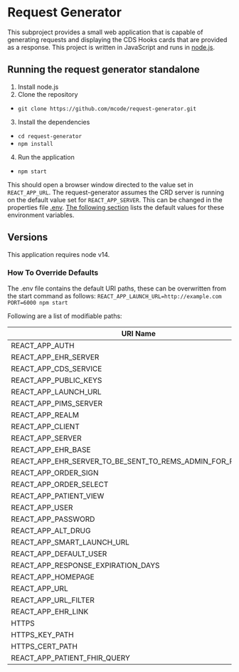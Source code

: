 # Request Generator
This subproject provides a small web application that is capable of generating requests and displaying the CDS Hooks cards that are provided as a response. This project is written in JavaScript and runs in [node.js](https://nodejs.org/en/).  

## Running the request generator standalone
1. Install node.js
2. Clone the repository
  * `git clone https://github.com/mcode/request-generator.git`
3. Install the dependencies
  * `cd request-generator`
  * `npm install`
4. Run the application
  * `npm start`

This should open a browser window directed to the value set in `REACT_APP_URL`. The request-generator assumes the CRD server is running on the default value set for `REACT_APP_SERVER`. This can be changed in the properties file [.env](./.env). [The following section](./README.md#how-to-override-defaults) lists the default values for these environment variables.

## Versions
This application requires node v14.


### How To Override Defaults
The .env file contains the default URI paths, these can be overwritten from the start command as follows:
 `REACT_APP_LAUNCH_URL=http://example.com PORT=6000 npm start`
 
Following are a list of modifiable paths: 

| URI Name               | Default                                                                   |
| -----------------------|---------------------------------------------------------------------------|
| REACT_APP_AUTH         | `http://localhost:8180`                                                   |
| REACT_APP_EHR_SERVER   | `http://localhost:8080/test-ehr/r4`                                       |
| REACT_APP_CDS_SERVICE  | `http://localhost:8090/cds-services`                                      |
| REACT_APP_PUBLIC_KEYS  | `http://localhost:3001/public_keys`                                       |
| REACT_APP_LAUNCH_URL   | `http://localhost:4040/launch`                                            |
| REACT_APP_PIMS_SERVER  | `http://localhost:5051/doctorOrders/api/addRx`                            |
| REACT_APP_REALM        |  `ClientFhirServer`                                                       |
| REACT_APP_CLIENT       |  `app-login`                                                              |
| REACT_APP_SERVER       |  `http://localhost:8090`                                                  |
| REACT_APP_EHR_BASE     |  `http://localhost:8080/test-ehr/r4`                                      |
| REACT_APP_EHR_SERVER_TO_BE_SENT_TO_REMS_ADMIN_FOR_PREFETCH  |  `http://localhost:8080/test-ehr/r4` |
| REACT_APP_ORDER_SIGN   |  `rems-order-sign`                                                        |
| REACT_APP_ORDER_SELECT |  `rems-order-select`                                                      |
| REACT_APP_PATIENT_VIEW |  `rems-patient-view`                                                      |
| REACT_APP_USER         |  `alice`                                                                  |
| REACT_APP_PASSWORD     |  `alice`                                                                  |
| REACT_APP_ALT_DRUG     |  `true`                                                                   |
| REACT_APP_SMART_LAUNCH_URL   |  `http://localhost:4040/`                                           |
| REACT_APP_DEFAULT_USER |  `pra1234`                                                                |
| REACT_APP_RESPONSE_EXPIRATION_DAYS |  `30`                                                         |
| REACT_APP_HOMEPAGE     |  `http://localhost:8080`                                                  |
| REACT_APP_URL          |  `http://localhost:3000`                                                  |
| REACT_APP_URL_FILTER   |  `http://localhost:3000/*`                                                |
| REACT_APP_EHR_LINK     |  `http://localhost:8080/ehr-server/`                                      |
| HTTPS                  |  `false`                                                                  |
| HTTPS_KEY_PATH         |  `server.key`                                                             |
| HTTPS_CERT_PATH        |  `server.cert`                                                            |
| REACT_APP_PATIENT_FHIR_QUERY       |  `Patient?_sort=identifier&_count=12`                         |